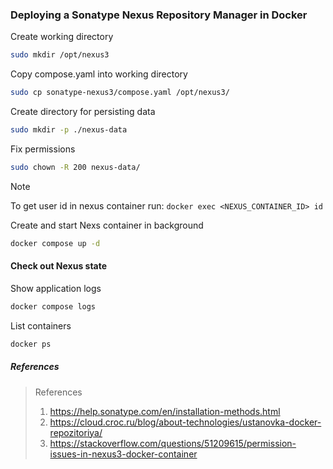 ### Deploying a Sonatype Nexus Repository Manager in Docker

Create working directory

```Bash
sudo mkdir /opt/nexus3
```

Copy compose.yaml into working directory

```Bash
sudo cp sonatype-nexus3/compose.yaml /opt/nexus3/
```

Create directory for persisting data

```Bash
sudo mkdir -p ./nexus-data
```

Fix permissions

```Bash
sudo chown -R 200 nexus-data/
```

>[!Note]
> To get user id in nexus container run:
> `docker exec <NEXUS_CONTAINER_ID> id`

Create and start Nexs container in background

```Bash
docker compose up -d
```

#### Check out Nexus state

Show application logs

```Bash
docker compose logs
```

List containers

```Bash
docker ps
```

##### References

> References
>
> 1. https://help.sonatype.com/en/installation-methods.html
> 2. https://cloud.croc.ru/blog/about-technologies/ustanovka-docker-repozitoriya/
> 3. https://stackoverflow.com/questions/51209615/permission-issues-in-nexus3-docker-container